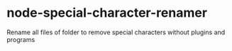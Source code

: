 # node-special-character-renamer
Rename all files of folder to remove special characters without plugins and programs
